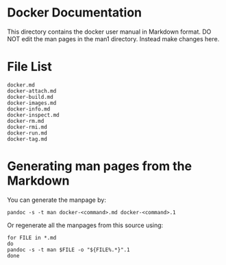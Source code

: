 Docker Documentation
====================

This directory contains the docker user manual in Markdown format.
DO NOT edit the man pages in the man1 directory. Instead make changes here.

# File List

    docker.md
    docker-attach.md
    docker-build.md
    docker-images.md
    docker-info.md
    docker-inspect.md
    docker-rm.md
    docker-rmi.md
    docker-run.md
    docker-tag.md

# Generating man pages from the Markdown
You can generate the manpage by:

    pandoc -s -t man docker-<command>.md docker-<command>.1

Or regenerate all the manpages from this source using:

    for FILE in *.md
    do
    pandoc -s -t man $FILE -o "${FILE%.*}".1
    done
